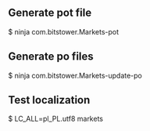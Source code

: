 ## Generate pot file

   $ ninja com.bitstower.Markets-pot

## Generate po files

  $ ninja com.bitstower.Markets-update-po

## Test localization

  $ LC_ALL=pl_PL.utf8 markets
